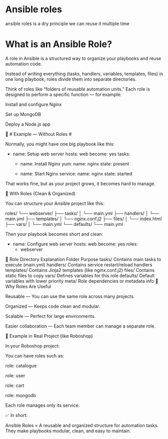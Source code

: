 # Ansible roles #
ansible roles is a dry principle we can reuse it multiple time 

# What is an Ansible Role? #

A role in Ansible is a structured way to organize your playbooks and reuse automation code.

Instead of writing everything (tasks, handlers, variables, templates, files) in one long playbook, roles divide them into separate directories.

Think of roles like “folders of reusable automation units.”
Each role is designed to perform a specific function — for example:

Install and configure Nginx

Set up MongoDB

Deploy a Node.js app

🧱 # Example — Without Roles #

Normally, you might have one big playbook like this:

- name: Setup web server
  hosts: web
  become: yes
  tasks:
    - name: Install Nginx
      yum:
        name: nginx
        state: present

    - name: Start Nginx
      service:
        name: nginx
        state: started


That works fine, but as your project grows, it becomes hard to manage.

🧩 With Roles (Clean & Organized)

You can structure your Ansible project like this:

roles/
 └── webserver/
     ├── tasks/
     │   └── main.yml
     ├── handlers/
     │   └── main.yml
     ├── templates/
     │   └── nginx.conf.j2
     ├── files/
     │   └── index.html
     ├── vars/
     │   └── main.yml
     └── defaults/
         └── main.yml


Then your playbook becomes short and clean:

- name: Configure web server
  hosts: web
  become: yes
  roles:
    - webserver

📁 Role Directory Explanation
Folder	Purpose
tasks/	Contains main tasks to execute (main.yml)
handlers/	Contains service restart/reload handlers
templates/	Contains Jinja2 templates (like nginx.conf.j2)
files/	Contains static files to copy
vars/	Defines variables for this role
defaults/	Default variables with lower priority
meta/	Role dependencies or metadata info
🧠 Why Roles Are Useful

Reusable — You can use the same role across many projects.

Organized — Keeps code clean and modular.

Scalable — Perfect for large environments.

Easier collaboration — Each team member can manage a separate role.

🧩 Example in Real Project (like Roboshop)

In your Roboshop project:

You can have roles such as:

role: catalogue

role: user

role: cart

role: mongodb

Each role manages only its service.

✅ In short:

Ansible Roles = A reusable and organized structure for automation tasks.
They make playbooks modular, clean, and easy to maintain.